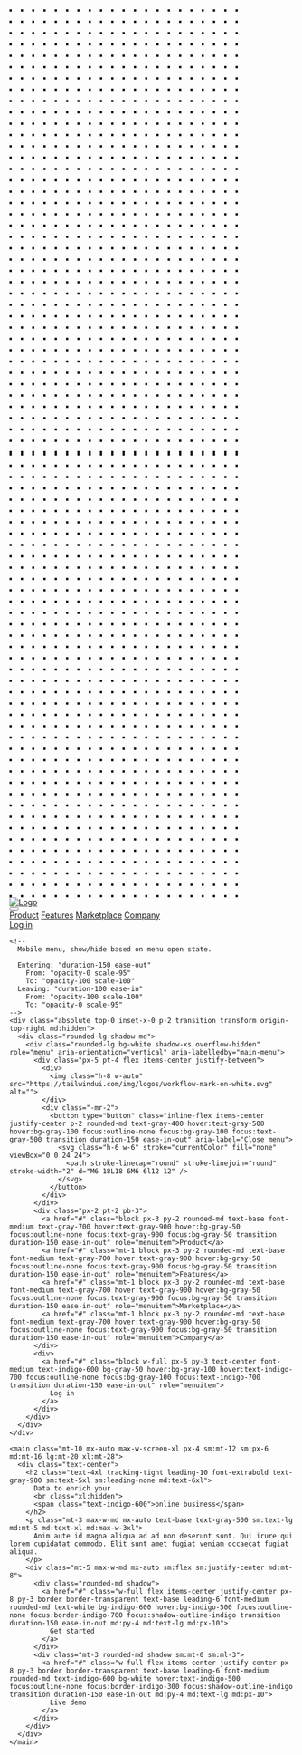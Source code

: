 <div class="relative bg-gray-50 overflow-hidden">
  <div class="hidden sm:block sm:absolute sm:inset-y-0 sm:h-full sm:w-full">
    <div class="relative h-full max-w-screen-xl mx-auto">
      <svg class="absolute right-full transform translate-y-1/4 translate-x-1/4 lg:translate-x-1/2" width="404" height="784" fill="none" viewBox="0 0 404 784">
        <defs>
          <pattern id="f210dbf6-a58d-4871-961e-36d5016a0f49" x="0" y="0" width="20" height="20" patternUnits="userSpaceOnUse">
            <rect x="0" y="0" width="4" height="4" class="text-gray-200" fill="currentColor" />
          </pattern>
        </defs>
        <rect width="404" height="784" fill="url(#f210dbf6-a58d-4871-961e-36d5016a0f49)" />
      </svg>
      <svg class="absolute left-full transform -translate-y-3/4 -translate-x-1/4 md:-translate-y-1/2 lg:-translate-x-1/2" width="404" height="784" fill="none" viewBox="0 0 404 784">
        <defs>
          <pattern id="5d0dd344-b041-4d26-bec4-8d33ea57ec9b" x="0" y="0" width="20" height="20" patternUnits="userSpaceOnUse">
            <rect x="0" y="0" width="4" height="4" class="text-gray-200" fill="currentColor" />
          </pattern>
        </defs>
        <rect width="404" height="784" fill="url(#5d0dd344-b041-4d26-bec4-8d33ea57ec9b)" />
      </svg>
    </div>
  </div>

  <div class="relative pt-6 pb-12 sm:pb-16 md:pb-20 lg:pb-28 xl:pb-32">
    <div class="max-w-screen-xl mx-auto px-4 sm:px-6">
      <nav class="relative flex items-center justify-between sm:h-10 md:justify-center">
        <div class="flex items-center flex-1 md:absolute md:inset-y-0 md:left-0">
          <div class="flex items-center justify-between w-full md:w-auto">
            <a href="#" aria-label="Home">
              <img class="h-8 w-auto sm:h-10" src="https://tailwindui.com/img/logos/workflow-mark-on-white.svg" alt="Logo">
            </a>
            <div class="-mr-2 flex items-center md:hidden">
              <button type="button" class="inline-flex items-center justify-center p-2 rounded-md text-gray-400 hover:text-gray-500 hover:bg-gray-100 focus:outline-none focus:bg-gray-100 focus:text-gray-500 transition duration-150 ease-in-out" id="main-menu" aria-label="Main menu" aria-haspopup="true">
                <svg class="h-6 w-6" stroke="currentColor" fill="none" viewBox="0 0 24 24">
                  <path stroke-linecap="round" stroke-linejoin="round" stroke-width="2" d="M4 6h16M4 12h16M4 18h16" />
                </svg>
              </button>
            </div>
          </div>
        </div>
        <div class="hidden md:flex md:space-x-10">
          <a href="#" class="font-medium text-gray-500 hover:text-gray-900 transition duration-150 ease-in-out">Product</a>
          <a href="#" class="font-medium text-gray-500 hover:text-gray-900 transition duration-150 ease-in-out">Features</a>
          <a href="#" class="font-medium text-gray-500 hover:text-gray-900 transition duration-150 ease-in-out">Marketplace</a>
          <a href="#" class="font-medium text-gray-500 hover:text-gray-900 transition duration-150 ease-in-out">Company</a>
        </div>
        <div class="hidden md:absolute md:flex md:items-center md:justify-end md:inset-y-0 md:right-0">
          <span class="inline-flex rounded-md shadow">
            <a href="#" class="inline-flex items-center px-4 py-2 border border-transparent text-base leading-6 font-medium rounded-md text-indigo-600 bg-white hover:text-indigo-500 focus:outline-none focus:border-indigo-300 focus:shadow-outline-indigo active:bg-gray-50 active:text-indigo-700 transition duration-150 ease-in-out">
              Log in
            </a>
          </span>
        </div>
      </nav>
    </div>

    <!--
      Mobile menu, show/hide based on menu open state.

      Entering: "duration-150 ease-out"
        From: "opacity-0 scale-95"
        To: "opacity-100 scale-100"
      Leaving: "duration-100 ease-in"
        From: "opacity-100 scale-100"
        To: "opacity-0 scale-95"
    -->
    <div class="absolute top-0 inset-x-0 p-2 transition transform origin-top-right md:hidden">
      <div class="rounded-lg shadow-md">
        <div class="rounded-lg bg-white shadow-xs overflow-hidden" role="menu" aria-orientation="vertical" aria-labelledby="main-menu">
          <div class="px-5 pt-4 flex items-center justify-between">
            <div>
              <img class="h-8 w-auto" src="https://tailwindui.com/img/logos/workflow-mark-on-white.svg" alt="">
            </div>
            <div class="-mr-2">
              <button type="button" class="inline-flex items-center justify-center p-2 rounded-md text-gray-400 hover:text-gray-500 hover:bg-gray-100 focus:outline-none focus:bg-gray-100 focus:text-gray-500 transition duration-150 ease-in-out" aria-label="Close menu">
                <svg class="h-6 w-6" stroke="currentColor" fill="none" viewBox="0 0 24 24">
                  <path stroke-linecap="round" stroke-linejoin="round" stroke-width="2" d="M6 18L18 6M6 6l12 12" />
                </svg>
              </button>
            </div>
          </div>
          <div class="px-2 pt-2 pb-3">
            <a href="#" class="block px-3 py-2 rounded-md text-base font-medium text-gray-700 hover:text-gray-900 hover:bg-gray-50 focus:outline-none focus:text-gray-900 focus:bg-gray-50 transition duration-150 ease-in-out" role="menuitem">Product</a>
            <a href="#" class="mt-1 block px-3 py-2 rounded-md text-base font-medium text-gray-700 hover:text-gray-900 hover:bg-gray-50 focus:outline-none focus:text-gray-900 focus:bg-gray-50 transition duration-150 ease-in-out" role="menuitem">Features</a>
            <a href="#" class="mt-1 block px-3 py-2 rounded-md text-base font-medium text-gray-700 hover:text-gray-900 hover:bg-gray-50 focus:outline-none focus:text-gray-900 focus:bg-gray-50 transition duration-150 ease-in-out" role="menuitem">Marketplace</a>
            <a href="#" class="mt-1 block px-3 py-2 rounded-md text-base font-medium text-gray-700 hover:text-gray-900 hover:bg-gray-50 focus:outline-none focus:text-gray-900 focus:bg-gray-50 transition duration-150 ease-in-out" role="menuitem">Company</a>
          </div>
          <div>
            <a href="#" class="block w-full px-5 py-3 text-center font-medium text-indigo-600 bg-gray-50 hover:bg-gray-100 hover:text-indigo-700 focus:outline-none focus:bg-gray-100 focus:text-indigo-700 transition duration-150 ease-in-out" role="menuitem">
              Log in
            </a>
          </div>
        </div>
      </div>
    </div>

    <main class="mt-10 mx-auto max-w-screen-xl px-4 sm:mt-12 sm:px-6 md:mt-16 lg:mt-20 xl:mt-28">
      <div class="text-center">
        <h2 class="text-4xl tracking-tight leading-10 font-extrabold text-gray-900 sm:text-5xl sm:leading-none md:text-6xl">
          Data to enrich your
          <br class="xl:hidden">
          <span class="text-indigo-600">online business</span>
        </h2>
        <p class="mt-3 max-w-md mx-auto text-base text-gray-500 sm:text-lg md:mt-5 md:text-xl md:max-w-3xl">
          Anim aute id magna aliqua ad ad non deserunt sunt. Qui irure qui lorem cupidatat commodo. Elit sunt amet fugiat veniam occaecat fugiat aliqua.
        </p>
        <div class="mt-5 max-w-md mx-auto sm:flex sm:justify-center md:mt-8">
          <div class="rounded-md shadow">
            <a href="#" class="w-full flex items-center justify-center px-8 py-3 border border-transparent text-base leading-6 font-medium rounded-md text-white bg-indigo-600 hover:bg-indigo-500 focus:outline-none focus:border-indigo-700 focus:shadow-outline-indigo transition duration-150 ease-in-out md:py-4 md:text-lg md:px-10">
              Get started
            </a>
          </div>
          <div class="mt-3 rounded-md shadow sm:mt-0 sm:ml-3">
            <a href="#" class="w-full flex items-center justify-center px-8 py-3 border border-transparent text-base leading-6 font-medium rounded-md text-indigo-600 bg-white hover:text-indigo-500 focus:outline-none focus:border-indigo-300 focus:shadow-outline-indigo transition duration-150 ease-in-out md:py-4 md:text-lg md:px-10">
              Live demo
            </a>
          </div>
        </div>
      </div>
    </main>
  </div>
</div>

